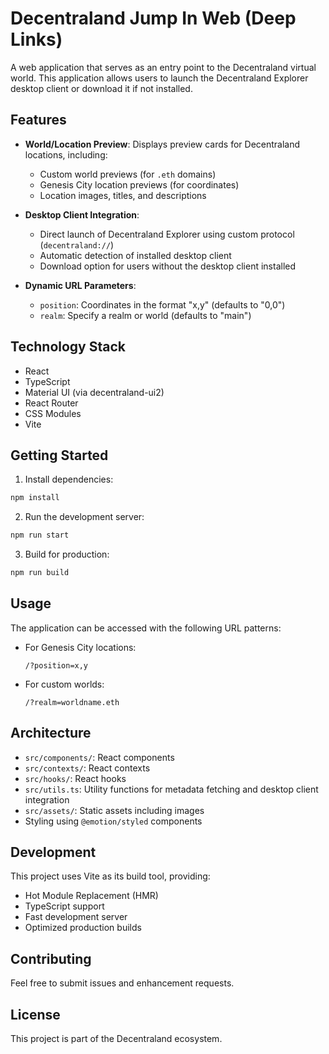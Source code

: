# Decentraland Jump In Web (Deep Links)

A web application that serves as an entry point to the Decentraland virtual world. This application allows users to launch the Decentraland Explorer desktop client or download it if not installed.

## Features

- **World/Location Preview**: Displays preview cards for Decentraland locations, including:

  - Custom world previews (for `.eth` domains)
  - Genesis City location previews (for coordinates)
  - Location images, titles, and descriptions

- **Desktop Client Integration**:

  - Direct launch of Decentraland Explorer using custom protocol (`decentraland://`)
  - Automatic detection of installed desktop client
  - Download option for users without the desktop client installed

- **Dynamic URL Parameters**:
  - `position`: Coordinates in the format "x,y" (defaults to "0,0")
  - `realm`: Specify a realm or world (defaults to "main")

## Technology Stack

- React
- TypeScript
- Material UI (via decentraland-ui2)
- React Router
- CSS Modules
- Vite

## Getting Started

1. Install dependencies:

```bash
npm install
```

2. Run the development server:

```bash
npm run start
```

3. Build for production:

```bash
npm run build
```

## Usage

The application can be accessed with the following URL patterns:

- For Genesis City locations:

  ```
  /?position=x,y
  ```

- For custom worlds:
  ```
  /?realm=worldname.eth
  ```

## Architecture

- `src/components/`: React components
- `src/contexts/`: React contexts
- `src/hooks/`: React hooks
- `src/utils.ts`: Utility functions for metadata fetching and desktop client integration
- `src/assets/`: Static assets including images
- Styling using `@emotion/styled` components

## Development

This project uses Vite as its build tool, providing:

- Hot Module Replacement (HMR)
- TypeScript support
- Fast development server
- Optimized production builds

## Contributing

Feel free to submit issues and enhancement requests.

## License

This project is part of the Decentraland ecosystem.
